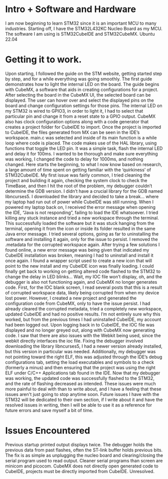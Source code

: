 # Intro + Software and Hardware #
I am now beginning to learn STM32 since it is an important MCU to many industries. Starting off, I have the STM32L432KC Nucleo Board as my MCU. The software I am using is STM32CubeIDE and STM32CubeMX. Ubuntu 22.04 

# Getting it to work. #
Upon starting, I followed the guide on the STM website, getting started step by step, and for a while everything was going smoothly. The first guide demonstrates how to light the internal LED on the board. The guide begins with CubeMX, a software that aids in creating configurations for a project. After selecting the board in the CubeMX UI, the selected board can be displayed. The user can hover over and select the displayed pins on the board and change configuration settings for those pins. The internal LED on my STM32 is wired to GPIO3, in order to light it, I had to select that particular pin and change it from a reset state to a GPIO output. CubeMX also has clock configuration options along with a code generator that creates a project folder for CubeIDE to import. Once the project is imported to CubeIDE, the files generated from MX can be seen in the IDE’s workspace. main.c was selected and inside of its main function is a while loop where code is placed. The code makes use of the HAL library, using functions that toggle the LED pin. 
It was a simple task, flash the internal LED and delay it for 100ms. I wanted to be thorough and make sure everything was working, I changed the code to delay for 1000ms, and nothing changed. Here starts the beginning, to what I now know based on research, a large amount of time spent on getting familiar with the ‘quirkiness’ of STM32CubeIDE. My first issue was fairly common, I tried cleaning the project and building it again, checking the system clock to check the TimeBase, and then I hit the root of the problem, my debugger couldn’t determine the GDB version. I didn’t have a crucial library for the GDB named libncurses5. I downloaded the library and decided to take a break… where my laptop had run out of power while CubeIDE was still running. 
When I powered my laptop back on, I received the error message when opening the IDE, “Java is not responding”, failing to load the IDE whatsoever. I tried killing any stuck instance and tried a new workspace through the terminal. This successfully loaded the software but it was stuck hanging from the terminal, opening it from the icon or inside its folder resulted in the same Java error message. I tried several options, going as far to uninstalling the software and installing it again, only for the issue to persist. I removed the .metadata for the corrupted workspace again. After trying a few solutions I found online, a new error message was being given that indicated my CubeIDE installation was broken, meaning I had to uninstall and install it once again. I found a wrapper script used to create a new icon that will point to the new install and my CubeIDE icon was finally loading. I could finally get back to working on getting altered code flashed to the STM32 to change the delay in LED blinks… Wait, my IOC file won’t display, oh, and the debugger is also not functioning again, and CubeMX no longer generates code. 
First, for the IOC blank screen, I read several posts that this is a result of corrupted workspace data, likely being corrupted from when my device lost power. However, I created a new project and generated the configuration code from CubeMX, only to have the issue persist. I had already cleared the corrupted metadata, tried a completely new workspace, updated CubeIDE and had no positive results. I’m not entirely sure why this worked, but from the previous times I had uninstalled CubeIDE, my account had been logged out. Upon logging back in to CubeIDE, the IOC file was displayed and no longer greyed out, along with CubeMX now generating code. I saw that there are also issues with the Webkit being used, since the webkit directly interfaces the ioc file. Fixing the debugger involved downloading the library libncurses5, I had a newer version already installed, but this version in particular was needed. Additionally, my debugger was not pointing toward the right ELF, this was adjusted through the IDE’s debug configurations tab, setting the load executables and symbols to a check (formerly a minus) and then ensuring that the project was using the right ELF under C/C++ Applications tab found in the IDE. 
Now that my debugger was working, the updated code was successfully flashed to the STM32, and the rate of flashing decreased as intended. 
These issues were much more painful to deal with than to write about, and I have a feeling that these issues aren't just going to stop anytime soon. Future issues I have with the STM32 will be dedicated to their own section, if I write about it and have the resolved issues in writing, then I will be able to use it as a reference for future errors and save myself a bit of time. 

# Issues Encountered #
Previous startup printed output displays twice. The debugger holds the previous data from past flashes, often the ST-link buffer holds previous bits. The fix is as simple as unplugging the nucleo board and clearing/closing the serial program used to read output. Cleaner serial programs than screen are minicom and picocom. 
CubeMX does not directly open generated code to CubeIDE, projects must be directly imported from CubeIDE. Unresolved. 

